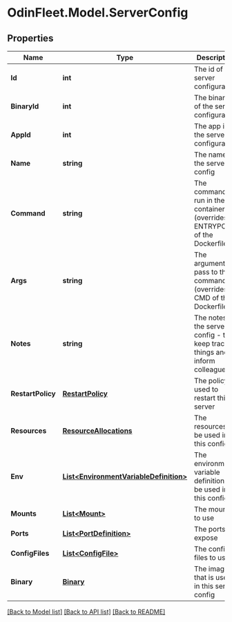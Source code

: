 # OdinFleet.Model.ServerConfig

## Properties

Name | Type | Description | Notes
------------ | ------------- | ------------- | -------------
**Id** | **int** | The id of the server configuration | 
**BinaryId** | **int** | The binary id of the server configuration | 
**AppId** | **int** | The app id of the server configuration | 
**Name** | **string** | The name of the server config | 
**Command** | **string** | The command to run in the container (overrides ENTRYPOINT of the Dockerfile) | 
**Args** | **string** | The arguments to pass to the command (overrides CMD of the Dockerfile) | 
**Notes** | **string** | The notes of the server config - to keep track of things and to inform colleagues | 
**RestartPolicy** | [**RestartPolicy**](RestartPolicy.md) | The policy used to restart this server | 
**Resources** | [**ResourceAllocations**](ResourceAllocations.md) | The resources to be used in this config | 
**Env** | [**List&lt;EnvironmentVariableDefinition&gt;**](EnvironmentVariableDefinition.md) | The environment variable definitions to be used in this config | 
**Mounts** | [**List&lt;Mount&gt;**](Mount.md) | The mounts to use | 
**Ports** | [**List&lt;PortDefinition&gt;**](PortDefinition.md) | The ports to expose | 
**ConfigFiles** | [**List&lt;ConfigFile&gt;**](ConfigFile.md) | The config files to use | 
**Binary** | [**Binary**](Binary.md) | The image that is used in this server config | [optional] 

[[Back to Model list]](../README.md#documentation-for-models) [[Back to API list]](../README.md#documentation-for-api-endpoints) [[Back to README]](../README.md)

